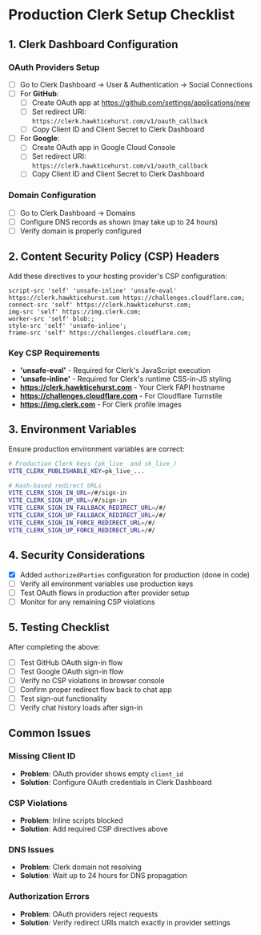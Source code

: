 # Production Clerk Setup Checklist

## 1. Clerk Dashboard Configuration

### OAuth Providers Setup
- [ ] Go to Clerk Dashboard → User & Authentication → Social Connections
- [ ] For **GitHub**:
  - [ ] Create OAuth app at https://github.com/settings/applications/new
  - [ ] Set redirect URI: `https://clerk.hawkticehurst.com/v1/oauth_callback`
  - [ ] Copy Client ID and Client Secret to Clerk Dashboard
- [ ] For **Google**:
  - [ ] Create OAuth app in Google Cloud Console
  - [ ] Set redirect URI: `https://clerk.hawkticehurst.com/v1/oauth_callback`
  - [ ] Copy Client ID and Client Secret to Clerk Dashboard

### Domain Configuration
- [ ] Go to Clerk Dashboard → Domains
- [ ] Configure DNS records as shown (may take up to 24 hours)
- [ ] Verify domain is properly configured

## 2. Content Security Policy (CSP) Headers

Add these directives to your hosting provider's CSP configuration:

```
script-src 'self' 'unsafe-inline' 'unsafe-eval' https://clerk.hawkticehurst.com https://challenges.cloudflare.com;
connect-src 'self' https://clerk.hawkticehurst.com;
img-src 'self' https://img.clerk.com;
worker-src 'self' blob:;
style-src 'self' 'unsafe-inline';
frame-src 'self' https://challenges.cloudflare.com;
```

### Key CSP Requirements
- **'unsafe-eval'** - Required for Clerk's JavaScript execution
- **'unsafe-inline'** - Required for Clerk's runtime CSS-in-JS styling
- **https://clerk.hawkticehurst.com** - Your Clerk FAPI hostname
- **https://challenges.cloudflare.com** - For Cloudflare Turnstile
- **https://img.clerk.com** - For Clerk profile images

## 3. Environment Variables

Ensure production environment variables are correct:

```bash
# Production Clerk keys (pk_live_ and sk_live_)
VITE_CLERK_PUBLISHABLE_KEY=pk_live_...

# Hash-based redirect URLs
VITE_CLERK_SIGN_IN_URL=/#/sign-in
VITE_CLERK_SIGN_UP_URL=/#/sign-in
VITE_CLERK_SIGN_IN_FALLBACK_REDIRECT_URL=/#/
VITE_CLERK_SIGN_UP_FALLBACK_REDIRECT_URL=/#/
VITE_CLERK_SIGN_IN_FORCE_REDIRECT_URL=/#/
VITE_CLERK_SIGN_UP_FORCE_REDIRECT_URL=/#/
```

## 4. Security Considerations

- [x] Added `authorizedParties` configuration for production (done in code)
- [ ] Verify all environment variables use production keys
- [ ] Test OAuth flows in production after provider setup
- [ ] Monitor for any remaining CSP violations

## 5. Testing Checklist

After completing the above:

- [ ] Test GitHub OAuth sign-in flow
- [ ] Test Google OAuth sign-in flow
- [ ] Verify no CSP violations in browser console
- [ ] Confirm proper redirect flow back to chat app
- [ ] Test sign-out functionality
- [ ] Verify chat history loads after sign-in

## Common Issues

### Missing Client ID
- **Problem**: OAuth provider shows empty `client_id`
- **Solution**: Configure OAuth credentials in Clerk Dashboard

### CSP Violations
- **Problem**: Inline scripts blocked
- **Solution**: Add required CSP directives above

### DNS Issues
- **Problem**: Clerk domain not resolving
- **Solution**: Wait up to 24 hours for DNS propagation

### Authorization Errors
- **Problem**: OAuth providers reject requests
- **Solution**: Verify redirect URIs match exactly in provider settings

